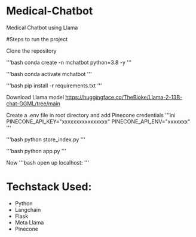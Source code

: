 # Medical-Chatbot
Medical Chatbot using Llama

#Steps to run the project

Clone the repository

'''bash
conda create -n mchatbot python=3.8 -y
'''

'''bash
conda activate mchatbot
'''

'''bash
pip install -r requirements.txt
'''

Download Llama model
https://huggingface.co/TheBloke/Llama-2-13B-chat-GGML/tree/main

Create a .env file in root directory and add Pinecone credentials
'''ini
PINECONE_API_KEY="xxxxxxxxxxxxxxxx"
PINECONE_API_ENV="xxxxxxx"
'''

'''bash
python store_index.py
'''

'''bash
python app.py
'''

Now
'''bash
open up localhost:
'''

# Techstack Used:

- Python
- Langchain
- Flask
- Meta Llama
- Pinecone
